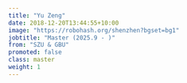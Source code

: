 ```yaml
---
title: "Yu Zeng"
date: 2018-12-20T13:44:55+10:00
image: "https://robohash.org/shenzhen?bgset=bg1"
jobtitle: "Master (2025.9 - )"
from: "SZU & GBU"
promoted: false
class: master
weight: 1
---
```

